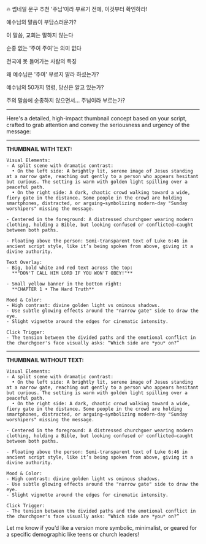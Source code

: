 🔥 썸네일 문구 추천
'주님'이라 부르기 전에, 이것부터 확인하라!

예수님의 말씀이 부담스러운가?

이 말씀, 교회는 말하지 않는다

순종 없는 '주여 주여'는 의미 없다

천국에 못 들어가는 사람의 특징

왜 예수님은 '주여' 부르지 말라 하셨는가?

예수님의 50가지 명령, 당신은 알고 있는가?

주의 말씀에 순종하지 않으면서… 주님이라 부르는가?

---

Here's a detailed, high-impact thumbnail concept based on your script, crafted to grab attention and convey the seriousness and urgency of the message:

---

**THUMBNAIL WITH TEXT:**
```
Visual Elements:
- A split scene with dramatic contrast:
  • On the left side: A brightly lit, serene image of Jesus standing at a narrow gate, reaching out gently to a person who appears hesitant but curious. The setting is warm with golden light spilling over a peaceful path.
  • On the right side: A dark, chaotic crowd walking toward a wide, fiery gate in the distance. Some people in the crowd are holding smartphones, distracted, or arguing—symbolizing modern-day "Sunday worshipers" missing the message.
  
- Centered in the foreground: A distressed churchgoer wearing modern clothing, holding a Bible, but looking confused or conflicted—caught between both paths.

- Floating above the person: Semi-transparent text of Luke 6:46 in ancient script style, like it’s being spoken from above, giving it a divine authority.

Text Overlay:
- Big, bold white and red text across the top:
  **"DON'T CALL HIM LORD IF YOU WON'T OBEY!"**
  
- Small yellow banner in the bottom right:
  **CHAPTER 1 • The Hard Truth**
  
Mood & Color:
- High contrast: divine golden light vs ominous shadows.
- Use subtle glowing effects around the "narrow gate" side to draw the eye.
- Slight vignette around the edges for cinematic intensity.

Click Trigger:
- The tension between the divided paths and the emotional conflict in the churchgoer's face visually asks: “Which side are *you* on?”
```

---

**THUMBNAIL WITHOUT TEXT:**
```
Visual Elements:
- A split scene with dramatic contrast:
  • On the left side: A brightly lit, serene image of Jesus standing at a narrow gate, reaching out gently to a person who appears hesitant but curious. The setting is warm with golden light spilling over a peaceful path.
  • On the right side: A dark, chaotic crowd walking toward a wide, fiery gate in the distance. Some people in the crowd are holding smartphones, distracted, or arguing—symbolizing modern-day "Sunday worshipers" missing the message.
  
- Centered in the foreground: A distressed churchgoer wearing modern clothing, holding a Bible, but looking confused or conflicted—caught between both paths.

- Floating above the person: Semi-transparent text of Luke 6:46 in ancient script style, like it’s being spoken from above, giving it a divine authority.

Mood & Color:
- High contrast: divine golden light vs ominous shadows.
- Use subtle glowing effects around the "narrow gate" side to draw the eye.
- Slight vignette around the edges for cinematic intensity.

Click Trigger:
- The tension between the divided paths and the emotional conflict in the churchgoer's face visually asks: “Which side are *you* on?”
```

Let me know if you’d like a version more symbolic, minimalist, or geared for a specific demographic like teens or church leaders!